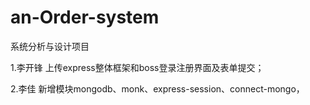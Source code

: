 # an-Order-system
系统分析与设计项目

1.李开锋 上传express整体框架和boss登录注册界面及表单提交；

2.李佳 新增模块mongodb、monk、express-session、connect-mongo，
